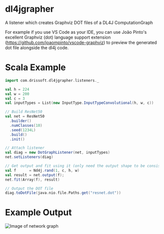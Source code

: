 # dl4jgrapher

A listener which creates Graphviz DOT files of a DL4J ComputationGraph

For example if you use VS Code as your IDE, you can use João Pinto's excellent Graphviz (dot) language support extension (https://github.com/joaompinto/vscode-graphviz) to preview the generated dot file alongside the dl4j code.

# Scala Example

```scala
import com.drissoft.dl4jgrapher.listeners._

val h = 224
val w = 200
val c = 3
val inputTypes = List(new InputType.InputTypeConvolutional(h, w, c))

// Build ResNet50
val net = ResNet50
  .builder()
  .numClasses(10)
  .seed(1234L)
  .build()
  .init()

// Attach listener
val diag = new DotGraphListener(net, inputTypes)
net.setListeners(diag)

// Get output and fit using it (only need the output shape to be consistent)
val f      = Nd4j.rand(1, c, h, w)
val result = net.output(f);
net.fit(Array(f), result)

// Output the DOT file
diag.toDotFile(java.nio.file.Paths.get("resnet.dot"))
```

# Example Output
![Image of network graph](resnet.svg)

